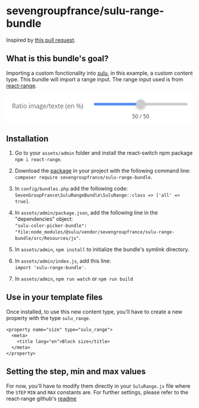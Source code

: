 # sevengroupfrance/sulu-range-bundle

Inspired by [this pull request](https://github.com/sulu/sulu-demo/pull/66).

## What is this bundle's goal?
Importing a custom fonctionality into [sulu](https://github.com/sulu/sulu), in this example, a custom content type.
This bundle will import a range input. The range input used is from [react-range](https://www.npmjs.com/package/react-range).

![How the range input looks in sulu's admin](assets/img/range-1.png)

## Installation
1. Go to your `assets/admin` folder and install the react-switch npm package `npm i react-range`.
2. Download the [package](https://packagist.org/packages/sevengroupfrance/sulu-range-bundle) in your project with the following command line:\
`composer require sevengroupfrance/sulu-range-bundle`.
3. In `config/bundles.php` add the following code:\
`SevenGroupFrance\SuluRangeBundle\SuluRange::class => ['all' => true]`.

4. In `assets/admin/package.json`, add the following line in the "dependencies" object:\
`"sulu-color-picker-bundle": "file:node_modules/@sulu/vendor/sevengroupfrance/sulu-range-bundle/src/Resources/js"`.

5. In `assets/admin`, `npm install` to initialize the bundle's symlink directory.
6. In `assets/admin/index.js`, add this line:\
`import 'sulu-range-bundle'`.

7. In `assets/admin`, `npm run watch` or `npm run build`


## Use in your template files
Once installed, to use this new content type, you'll have to create a new property with the type `sulu_range`.
```
<property name="size" type="sulu_range">
  <meta>
    <title lang="en">Block size</title>
  </meta>
</property>
```

## Setting the step, min and max values
For now, you'll have to modify them directly in your `SuluRange.js` file where the `STEP` `MIN` and `MAX` constants are.
For further settings, please refer to the react-range github's [readme](https://github.com/tajo/react-range)

